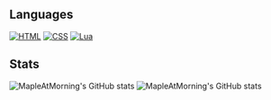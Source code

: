 ## Languages
[![HTML](https://img.shields.io/badge/-HTML-d63d0f?style=for-the-badge&logo=HTML5&logoColor=white)](https://html.com/)
[![CSS](https://img.shields.io/badge/-CSS-1572B6?style=for-the-badge&logo=CSS3&logoColor=white)](https://www.w3schools.com/css/)
[![Lua](https://img.shields.io/badge/-Lua-210db8?style=for-the-badge&logo=Lua&logoColor=white)](https://www.lua.org/)

## Stats
![MapleAtMorning's GitHub stats](https://github-readme-stats.vercel.app/api?username=MapleAtMorning&show-icons=true&theme=dracula)
![MapleAtMorning's GitHub stats](https://github-readme-stats.vercel.app/top-langs/api?username=MapleAtMorning&show-icons=true&theme=dracula)

